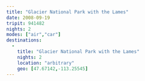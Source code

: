 ```yaml
---
title: "Glacier National Park with the Lames"
date: 2008-09-19
tripit: 941482
nights: 2
modes: ["air","car"]
destinations:
  -
    title: "Glacier National Park with the Lames"
    nights: 2
    location: "arbitrary"
    geo: [47.67142,-113.25545]
---
```




